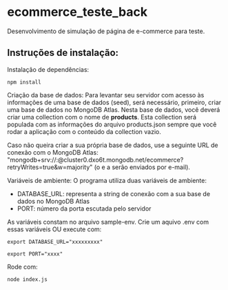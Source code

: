 # ecommerce_teste_back
Desenvolvimento de simulação de página de e-commerce para teste.

## Instruções de instalação:
Instalação de dependências:
 ```
 npm install
 ```
 Criação da base de dados:
 Para levantar seu servidor com acesso às informações de uma base de dados (seed), será necessário, primeiro, criar uma base de dados no MongoDB Atlas. Nesta base de dados, você deverá criar uma collection com o nome de **products**.
 Esta collection será populada com as informações do arquivo products.json sempre que você rodar a aplicação com o conteúdo da collection vazio.
 
 Caso não queira criar a sua própria base de dados, use a seguinte URL de conexão com o MongoDB Atlas: "mongodb+srv://<user>:<password>@cluster0.dxo6t.mongodb.net/ecommerce?retryWrites=true&w=majority" (o <user> e a <password> serão enviados por e-mail).
 
 Variáveis de ambiente:
 O programa utiliza duas variáveis de ambiente:
 
 - DATABASE_URL: representa a string de conexão com a sua base de dados no MongoDB Atlas
 - PORT: número da porta escutada pelo servidor
 
 As variáveis constam no arquivo sample-env. Crie um aquivo .env com essas variáveis OU execute com:
 ```
 export DATABASE_URL="xxxxxxxxx" 

 export PORT="xxxx" 
``` 
 Rode com:
 ```
 node index.js
 ```
 

